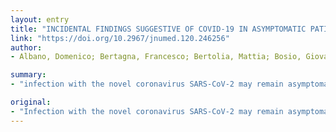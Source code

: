 ```yaml
---
layout: entry
title: "INCIDENTAL FINDINGS SUGGESTIVE OF COVID-19 IN ASYMPTOMATIC PATIENTS UNDERGOING NUCLEAR MEDICINE PROCEDURES IN A HIGH PREVALENCE REGION"
link: "https://doi.org/10.2967/jnumed.120.246256"
author:
- Albano, Domenico; Bertagna, Francesco; Bertolia, Mattia; Bosio, Giovanni; Lucchini, Silvia; Motta, Federica; Panarotto, Maria Beatrice; Peli, Alessia; Camoni, Luca; Bengel, Frank M.; Giubbini, Raffaele

summary:
- "infection with the novel coronavirus SARS-CoV-2 may remain asymptomatic. Incidental findings suggestive of COVID-19 may not be infrequent in hybrid imaging of patients in regions with expansive spread of the disease. Nuclear medicine services should prepare accordingly. We report about our local experience in a region with high prevalence and dynamically increasing infection rates."

original:
- "Infection with the novel coronavirus SARS-CoV-2 may remain asymptomatic, leading to under-recognition of the related disease, COVID-19, and to incidental findings in nuclear imaging procedures performed for standard clinical indications. Here, we report about our local experience in a region with high COVID-19 prevalence and dynamically increasing infection rates. Methods: Within the 8 day period of March 16-24, 2020, hybrid imaging studies of asymptomatic patients who underwent (18)F-FDG-PET/CT or (131)I-SPECT/CT for standard oncologic indications at our institution in Brescia, Italy, were analyzed for findings suggestive of COVID-19. Presence, radiological features and metabolic activity of interstitial pneumonia were identified, correlated with subsequent short-term clinical course and described in a case series. Results: Six of 65 patients (9%) that underwent PET/CT for various malignancies showed unexpected signs of interstitial pneumonia on CT and elevated regional FDG-avidity. Additionally, 1 of 12 patients who received radioiodine for differentiated thyroid carcinoma also showed interstitial pneumonia on SPECT/CT. 5/7 patients had subsequent proof of COVID-19 by RT-PCR. The remaining 2 patients were not tested immediately but underwent quarantine and careful monitoring. Conclusion: Incidental findings suggestive of COVID-19 may not be infrequent in hybrid imaging of asymptomatic patients, in regions with expansive spread of SARS-CoV-2. Nuclear medicine services should prepare accordingly."
---
```


